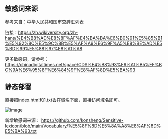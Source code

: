 ##  敏感词来源

参考来自：中华人民共和国审查辞汇列表

链接：https://zh.wikiversity.org/zh-hans/%E4%B8%AD%E8%8F%AF%E4%BA%BA%E6%B0%91%E5%85%B1%E5%92%8C%E5%9C%8B%E5%AF%A9%E6%9F%A5%E8%BE%AD%E5%BD%99%E5%88%97%E8%A1%A8


更多敏感词，请参考：
https://chinadigitaltimes.net/space/CDS%E4%B8%93%E9%A1%B5%EF%BC%9A%E6%95%8F%E6%84%9F%E8%AF%8D%E5%BA%93

##  静态部署

直接把index.html和1.txt丢在域名下面，直接访问域名即可。

![image](https://github.com/sfvsfv/sensitive_words/assets/62045791/042b5d5e-9897-4079-8262-aa5dce0b787f)



新增敏感词来源：
https://github.com/konsheng/Sensitive-lexicon/blob/main/Vocabulary/%E5%8F%8D%E5%8A%A8%E8%AF%8D%E5%BA%93.txt
